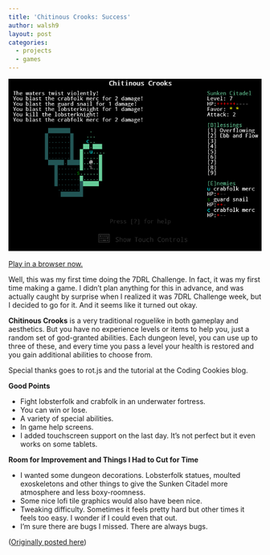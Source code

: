 ```yaml
---
title: 'Chitinous Crooks: Success'
author: walsh9
layout: post
categories:
  - projects
  - games
---
```

![Chitinous Crooks Gamplay Screenshot](/i/ss-2015-03-15-at-11.02.02.png)

[Play in a browser now.](https://walsh9.github.io/7drl2015/)

Well, this was my first time doing the 7DRL Challenge. In fact, it was my first time making a game. I didn’t plan anything for this in advance, and was actually caught by surprise when I realized it was 7DRL Challenge week, but I decided to go for it. And it seems like it turned out okay.

**Chitinous Crooks** is a very traditional roguelike in both gameplay and aesthetics. But you have no experience levels or items to help you, just a random set of god-granted abilities. Each dungeon level, you can use up to three of these, and every time you pass a level your health is restored and you gain additional abilities to choose from.

Special thanks goes to rot.js and the tutorial at the Coding Cookies blog.

**Good Points**

- Fight lobsterfolk and crabfolk in an underwater fortress.
- You can win or lose.
- A variety of special abilities.
- In game help screens.
- I added touchscreen support on the last day. It’s not perfect but it even works on some tablets.

**Room for Improvement and Things I Had to Cut for Time**

- I wanted some dungeon decorations. Lobsterfolk statues, moulted exoskeletons and other things to give the Sunken Citadel more atmosphere and less boxy-roomness.
- Some nice lofi tile graphics would also have been nice.
- Tweaking difficulty. Sometimes it feels pretty hard but other times it feels too easy. I wonder if I could even that out.
- I’m sure there are bugs I missed. There are always bugs.

([Originally posted here](http://7drl.org/2015/03/16/chitinous-crooks-success/))